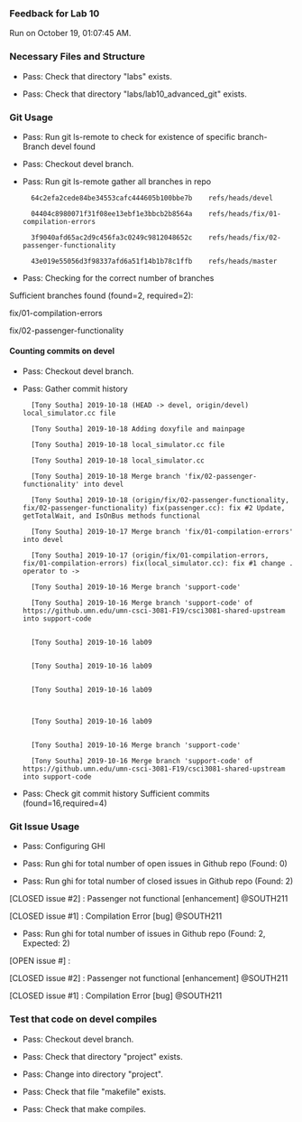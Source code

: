 ### Feedback for Lab 10

Run on October 19, 01:07:45 AM.


### Necessary Files and Structure

+ Pass: Check that directory "labs" exists.

+ Pass: Check that directory "labs/lab10_advanced_git" exists.


### Git Usage

+ Pass: Run git ls-remote to check for existence of specific branch- Branch devel found

+ Pass: Checkout devel branch.



+ Pass: Run git ls-remote gather all branches in repo

		64c2efa2cede84be34553cafc444605b100bbe7b	refs/heads/devel

		04404c8980071f31f08ee13ebf1e3bbcb2b8564a	refs/heads/fix/01-compilation-errors

		3f9040afd65ac2d9c456fa3c0249c9812048652c	refs/heads/fix/02-passenger-functionality

		43e019e55056d3f98337afd6a51f14b1b78c1ffb	refs/heads/master



+ Pass: Checking for the correct number of branches

Sufficient branches found (found=2, required=2):

fix/01-compilation-errors

fix/02-passenger-functionality


#### Counting commits on devel

+ Pass: Checkout devel branch.



+ Pass: Gather commit history

		[Tony Southa] 2019-10-18 (HEAD -> devel, origin/devel) local_simulator.cc file 

		[Tony Southa] 2019-10-18 Adding doxyfile and mainpage 

		[Tony Southa] 2019-10-18 local_simulator.cc file 

		[Tony Southa] 2019-10-18 local_simulator.cc 

		[Tony Southa] 2019-10-18 Merge branch 'fix/02-passenger-functionality' into devel 

		[Tony Southa] 2019-10-18 (origin/fix/02-passenger-functionality, fix/02-passenger-functionality) fix(passenger.cc): fix #2 Update, getTotalWait, and IsOnBus methods functional 

		[Tony Southa] 2019-10-17 Merge branch 'fix/01-compilation-errors' into devel 

		[Tony Southa] 2019-10-17 (origin/fix/01-compilation-errors, fix/01-compilation-errors) fix(local_simulator.cc): fix #1 change . operator to -> 

		[Tony Southa] 2019-10-16 Merge branch 'support-code' 

		[Tony Southa] 2019-10-16 Merge branch 'support-code' of https://github.umn.edu/umn-csci-3081-F19/csci3081-shared-upstream into support-code 


		[Tony Southa] 2019-10-16 lab09 


		[Tony Southa] 2019-10-16 lab09 


		[Tony Southa] 2019-10-16 lab09 



		[Tony Southa] 2019-10-16 lab09 


		[Tony Southa] 2019-10-16 Merge branch 'support-code' 

		[Tony Southa] 2019-10-16 Merge branch 'support-code' of https://github.umn.edu/umn-csci-3081-F19/csci3081-shared-upstream into support-code 






















+ Pass: Check git commit history
Sufficient commits (found=16,required=4)


### Git Issue Usage

+ Pass: Configuring GHI

+ Pass: Run ghi for total number of open issues in Github repo (Found: 0)

+ Pass: Run ghi for total number of closed issues in Github repo (Found: 2)

[CLOSED issue #2] :  Passenger not functional [enhancement] @SOUTH211

[CLOSED issue #1] :  Compilation Error [bug] @SOUTH211





+ Pass: Run ghi for total number of issues in Github repo (Found: 2, Expected: 2) 

 [OPEN issue #] : 

[CLOSED issue #2] :  Passenger not functional [enhancement] @SOUTH211

[CLOSED issue #1] :  Compilation Error [bug] @SOUTH211

 




### Test that code on  devel compiles

+ Pass: Checkout devel branch.



+ Pass: Check that directory "project" exists.

+ Pass: Change into directory "project".

+ Pass: Check that file "makefile" exists.

+ Pass: Check that make compiles.




